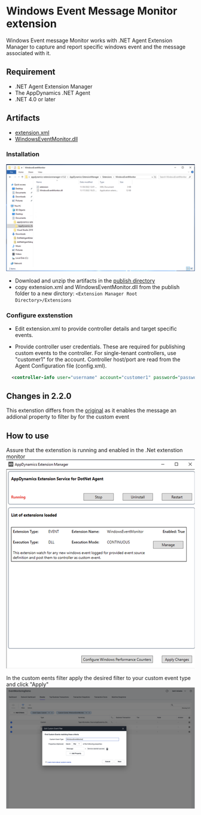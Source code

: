 
# Windows Event Message Monitor extension

Windows Event message Monitor works with .NET Agent Extension Manager to capture and report specific windows event and the message associated with it.


## Requirement

- .NET Agent Extension Manager 
- The AppDynamics .NET Agent 
- .NET 4.0 or later


## Artifacts

- [extension.xml](/publish/2.2.0/extension.xml) 
- [WindowsEventMonitor.dll ](/publish/2.2.0/WindowsEventMonitor.dll)


### Installation

![alt text](/readme_images/FolderStructure.png)

- Download and unzip the artifacts in the [publish directory](/publish/)
- copy extension.xml and WindowsEventMonitor.dll from the publish folder to a new dirctory: 
`<Extension Manager Root Directory>/Extensions`


### Configure exstenstion
- Edit extension.xml to provide controller details and target specific events.

- Provide controller user credentials. These are required for publishing custom events to the controller. For single-tenant controllers, use "customer1" for the account. Controller host/port are read from the Agent Configuration file (config.xml).

```xml
  <controller-info user="username" account="customer1" password="password" />
```



## Changes in 2.2.0

This extenstion differs from the [original](https://github.com/Appdynamics/WindowsEventMonitorExtension) as it enables the message an addional property to filter by for the custom event 


## How to use 

Assure that the extenstion is running and enabled in the .Net extenstion monitor
![alt text](/readme_images/Extenstion.png)

In the custom eents filter apply the desired filter to your custom event type and click "Apply"
![alt text](/readme_images/usage.png)

